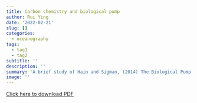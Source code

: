 ```yaml
---
title: Carbon chemistry and biological pump
author: Rui Ying
date: '2022-02-21'
slug: []
categories:
  - oceanography
tags:
  - tag1
  - tag2
subtitle: ''
description: ''
summary: 'A brief study of Hain and Sigman, (2014) The Biological Pump in the Past'
image: ''
---
```


[Click here to download PDF](inorganic_carbon_system.pdf)
